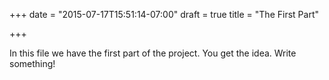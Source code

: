 +++
date = "2015-07-17T15:51:14-07:00"
draft = true
title = "The First Part"

+++

In this file we have the first part of the project. You get the idea. Write something!
